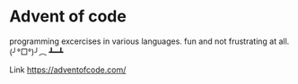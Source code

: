 # Advent of code
programming excercises in various languages. fun and not frustrating at all. 	(╯°□°)╯︵ ┻━┻


Link https://adventofcode.com/
